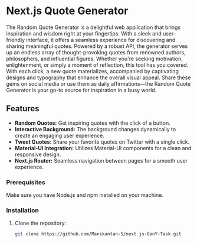 # Next.js Quote Generator

The Random Quote Generator is a delightful web application that brings inspiration and wisdom right at your fingertips. With a sleek and user-friendly interface, it offers a seamless experience for discovering and sharing meaningful quotes. Powered by a robust API, the generator serves up an endless array of thought-provoking quotes from renowned authors, philosophers, and influential figures. Whether you're seeking motivation, enlightenment, or simply a moment of reflection, this tool has you covered. With each click, a new quote materializes, accompanied by captivating designs and typography that enhance the overall visual appeal. Share these gems on social media or use them as daily affirmations—the Random Quote Generator is your go-to source for inspiration in a busy world.


## Features

- **Random Quotes:** Get inspiring quotes with the click of a button.
- **Interactive Background:** The background changes dynamically to create an engaging user experience.
- **Tweet Quotes:** Share your favorite quotes on Twitter with a single click.
- **Material-UI Integration:** Utilizes Material-UI components for a clean and responsive design.
- **Next.js Router:** Seamless navigation between pages for a smooth user experience.


### Prerequisites

Make sure you have Node.js and npm installed on your machine.

### Installation
1. Clone the repository:

   ```bash
   git clone https://github.com/Manikantan-S/next.js-GenY-Task.git
